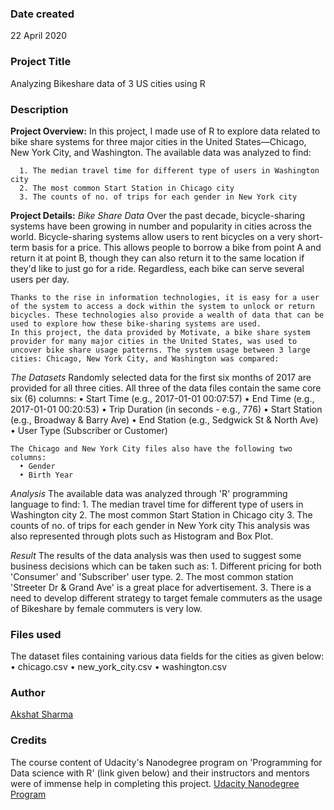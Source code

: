 ### Date created
22 April 2020

### Project Title
Analyzing Bikeshare data of 3 US cities using R

### Description
**Project Overview:**
    In this project, I made use of R to explore data related to bike share systems for three major cities in the United States—Chicago, New York City, and Washington. The available data was analyzed to find:

      1. The median travel time for different type of users in Washington city
      2. The most common Start Station in Chicago city
      3. The counts of no. of trips for each gender in New York city

**Project Details:**
  *Bike Share Data*
    Over the past decade, bicycle-sharing systems have been growing in number and popularity in cities across the world. Bicycle-sharing systems allow users to rent bicycles on a very short-term basis for a price. This allows people to borrow a bike from point A and return it at point B, though they can also return it to the same location if they'd like to just go for a ride. Regardless, each bike can serve several users per day.

    Thanks to the rise in information technologies, it is easy for a user of the system to access a dock within the system to unlock or return bicycles. These technologies also provide a wealth of data that can be used to explore how these bike-sharing systems are used.
    In this project, the data provided by Motivate, a bike share system provider for many major cities in the United States, was used to uncover bike share usage patterns. The system usage between 3 large cities: Chicago, New York City, and Washington was compared:

  *The Datasets*
    Randomly selected data for the first six months of 2017 are provided for all three cities. All three of the data files contain the same core six (6) columns:
      •	Start Time (e.g., 2017-01-01 00:07:57)
      •	End Time (e.g., 2017-01-01 00:20:53)
      •	Trip Duration (in seconds - e.g., 776)
      •	Start Station (e.g., Broadway & Barry Ave)
      •	End Station (e.g., Sedgwick St & North Ave)
      •	User Type (Subscriber or Customer)

    The Chicago and New York City files also have the following two columns:
      •	Gender
      •	Birth Year

  *Analysis*
  The available data was analyzed through 'R' programming language to find:
    1. The median travel time for different type of users in Washington city
    2. The most common Start Station in Chicago city
    3. The counts of no. of trips for each gender in New York city
  This analysis was also represented through plots such as Histogram and Box Plot.

  *Result*
  The results of the data analysis was then used to suggest some business decisions which can be taken such as:
    1. Different pricing for both 'Consumer' and 'Subscriber' user type.
    2. The most common station 'Streeter Dr & Grand Ave' is a great place for advertisement.
    3. There is a need to develop different strategy to target female commuters as the usage of Bikeshare by female commuters is very low.

### Files used
  The dataset files containing various data fields for the cities as given below:
  •	chicago.csv
  •	new_york_city.csv
  •	washington.csv

### Author
[Akshat Sharma](https://www.linkedin.com/in/akshatsharma-iimn/)

### Credits
The course content of Udacity's Nanodegree program on 'Programming for Data science with R' (link given below) and their instructors and mentors were of immense help in completing this project.
[Udacity Nanodegree Program](https://www.udacity.com/course/programming-for-data-science-nanodegree-with-R--nd118)
